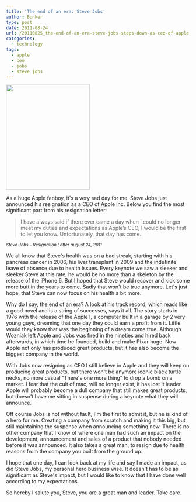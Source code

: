 ```yaml
---
title: 'The end of an era: Steve Jobs'
author: Bunker
type: post
date: 2011-08-24
url: /20110825_the-end-of-an-era-steve-jobs-steps-down-as-ceo-of-apple-inc/
categories:
  - technology
tags:
  - apple
  - ceo
  - jobs
  - steve jobs
---
```

[<img src="http://www.achter.be/wp-content/uploads/2011/08/steve-jobs1.jpeg" alt="" title="steve-jobs1" width="229" height="287" class="aligncenter size-full wp-image-170" />][1]

As a huge Apple fanboy, it's a very sad day for me. Steve Jobs just announced his resignation as a CEO of Apple inc. Below you find the most significant part from his resignation letter:

> I have always said if there ever came a day when I could no longer meet my duties and expectations as Apple’s CEO, I would be the first to let you know. Unfortunately, that day has come.

<small><em>Steve Jobs &#8211; Resignation Letter august 24, 2011</em></small>

We all know that Steve's health was on a bad streak, starting with his pancreas cancer in 2006, his liver transplant in 2009 and the indefinite leave of absence due to health issues. Every keynote we saw a sleeker and sleeker Steve at this rate, he would be no more than a skeleton by the release of the iPhone 6. But I hoped that Steve would recover and kick some more butt in the years to come. Sadly that won't be true anymore. Let's just hope, that Steve can now focus on his health a bit more.

Why do I say, the end of an era? A look at his track record, which reads like a good novel and is a string of successes, says it all. The story starts in 1976 with the release of the Apple I, a computer built in a garage by 2 very young guys, dreaming that one day they could earn a profit from it. Little would they know that was the beginning of a dream come true. Although Wozniak left Apple and Jobs was fired in the nineties and hired back afterwards, in which time he founded, build and make Pixar huge. Now Apple not only has produced great products, but it has also become the biggest company in the world.

With Jobs now resigning as CEO I still believe in Apple and they will keep on producing great products, but there won't be anymore iconic black turtle necks, no more casual &#8220;There's one more thing&#8221; to drop a bomb on a market. I fear that the cult of mac, will no longer exist, it has lost it leader. Apple will probably become a dull company that still makes great products, but doesn't have me sitting in suspense during a keynote what they will announce. 

Off course Jobs is not without fault, I'm the first to admit it, but he is kind of a hero for me. Creating a company from scratch and making it this big, but still maintaining the suspense when announcing something new. There is no other company that I know of where one man had such an impact on the development, announcement and sales of a product that nobody needed before it was announced. It also takes a great man, to resign due to health reasons from the company you built from the ground up.

I hope that one day, I can look back at my life and say I made an impact, as did Steve Jobs, my personal hero business wise. It doesn't has to be as significant as Steve's impact, but I would like to know that I have done well according to my expectations.

So hereby I salute you, Steve, you are a great man and leader. Take care.

 [1]: http://www.achter.be/wp-content/uploads/2011/08/steve-jobs1.jpeg